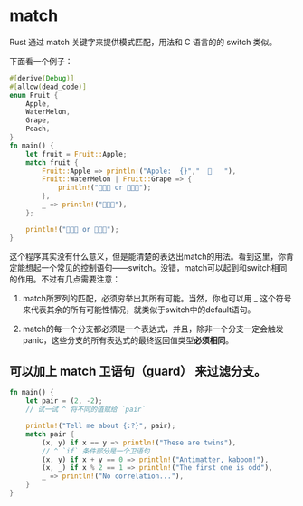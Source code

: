 # match

Rust 通过 match 关键字来提供模式匹配，用法和 C 语言的的 switch 类似。

下面看一个例子：

```rust
#[derive(Debug)]
#[allow(dead_code)]
enum Fruit {
    Apple,
    WaterMelon,
    Grape,
    Peach,
}
fn main() {
    let fruit = Fruit::Apple;
    match fruit {
        Fruit::Apple => println!("Apple:  {}","  🍎   "),
        Fruit::WaterMelon | Fruit::Grape => {
            println!("🍉🍉🍉 or 🍇🍇🍇");
        },
        _ => println!("🍑🍑🍑"),
    };

    println!("🍉🍉🍉 or 🍇🍇🍇");
}
```


这个程序其实没有什么意义，但是能清楚的表达出match的用法。看到这里，你肯定能想起一个常见的控制语句——switch。没错，match可以起到和switch相同的作用。不过有几点需要注意：

1. match所罗列的匹配，必须穷举出其所有可能。当然，你也可以用 _ 这个符号来代表其余的所有可能性情况，就类似于switch中的default语句。

2. match的每一个分支都必须是一个表达式，并且，除非一个分支一定会触发panic，这些分支的所有表达式的最终返回值类型**必须相同**。

## 可以加上 match 卫语句（guard） 来过滤分支。
```rust
fn main() {
    let pair = (2, -2);
    // 试一试 ^ 将不同的值赋给 `pair`

    println!("Tell me about {:?}", pair);
    match pair {
        (x, y) if x == y => println!("These are twins"),
        // ^ `if` 条件部分是一个卫语句
        (x, y) if x + y == 0 => println!("Antimatter, kaboom!"),
        (x, _) if x % 2 == 1 => println!("The first one is odd"),
        _ => println!("No correlation..."),
    }
}
```


